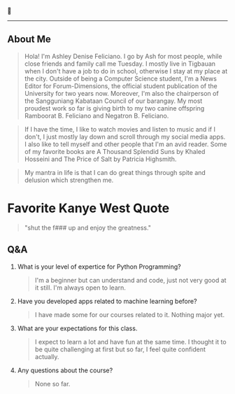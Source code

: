 :snail: 
***
## About Me
> Hola! I'm Ashley Denise Feliciano. I go by Ash for most people, while close friends and family call me Tuesday. I mostly live in Tigbauan when I don't have a job to do in school, otherwise I stay at my place at the city. Outside of being a Computer Science student, I'm a News Editor for Forum-Dimensions, the official student publication of the University for two years now. Moreover, I'm also the chairperson of the Sangguniang Kabataan Council of our barangay. My most proudest work so far is giving birth to my two canine offspring Ramboorat B. Feliciano and Negatron B. Feliciano. 

> If I have the time, I like to watch movies and listen to music and if I don't, I just mostly lay down and scroll through my social media apps. I also like to tell myself and other people that I'm an avid reader. Some of my favorite books are A Thousand Splendid Suns by Khaled Hosseini and The Price of Salt by Patricia Highsmith. 

> My mantra in life is that I can do great things through spite and delusion which strengthen me.

# Favorite Kanye West Quote
> "shut the f### up and enjoy the greatness."

## Q&A
1. What is your level of expertice for Python Programming?
    > I'm a beginner but can understand and code, just not very good at it still. I'm always open to learn.
2. Have you developed apps related to machine learning before?
    > I have made some for our courses related to it. Nothing major yet.
3. What are your expectations for this class.
   > I expect to learn a lot and have fun at the same time. I thought it to be quite challenging at first but so far, I feel quite confident actually.
4. Any questions about the course?
   > None so far.
